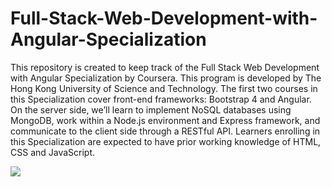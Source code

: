 # Full-Stack-Web-Development-with-Angular-Specialization

<p>This repository is created to keep track of the Full Stack Web Development with Angular Specialization by Coursera. This program is developed by The Hong Kong University of Science and Technology.
  The first two courses in this Specialization cover front-end frameworks: Bootstrap 4 and Angular. On the server side, we’ll learn to implement NoSQL databases using MongoDB, work within a Node.js environment and Express framework, and communicate to the client side through a RESTful API. Learners enrolling in this Specialization are expected to have prior working knowledge of HTML, CSS and JavaScript.</p>
  
<img src="https://s3.amazonaws.com/coursera_assets/meta_images/generated/CERTIFICATE_LANDING_PAGE/CERTIFICATE_LANDING_PAGE~UH9GW82HFUKY/CERTIFICATE_LANDING_PAGE~UH9GW82HFUKY.jpeg">
